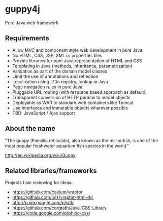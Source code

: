 guppy4j
=======

Pure Java web framework

Requirements
------------

- Allow MVC and component style web development in pure Java
- No HTML, CSS, JSP, XML or properties files
- Provide libraries for pure Java representation of HTML and CSS 
- Templating in Java (methods, inheritance, parametrization)
- Validation as part of the domain model classes
- Limit the use of annotations and reflection
- Localization using L10n registry, lookup in Java
- Page navigation rules in pure Java
- Pluggable URL routing (with resource based approach as default)
- Transparent conversion of HTTP params to model objects
- Deployable as WAR to standard web containers like Tomcat
- Use interfaces and immutable objects wherever possible
- TBD: JavaScript / Ajax support

About the name
--------------

"The guppy (Poecilia reticulata), also known as the millionfish, is one of 
the most popular freshwater aquarium fish species in the world."

http://en.wikipedia.org/wiki/Guppy

Related libraries/frameworks
----------------------------

Projects I am reviewing for ideas:
- https://github.com/caelum/vraptor
- https://github.com/luiz/vraptor-html-dsl
- http://code.google.com/p/jatl/
- https://github.com/corgrath/Java-CSS-Library
- https://code.google.com/p/phloc-css/
